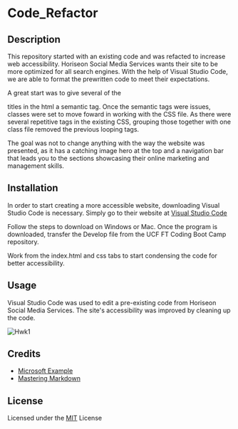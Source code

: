 # Code_Refactor

## Description 

This repository started with an existing code and was refacted to increase web accessibility. Horiseon Social Media Services wants their site to be more optimized for all search engines. With the help of Visual Studio Code, we are able to format the prewritten code to meet their expectations.

A great start was to give several of the <div> titles in the html a semantic tag. Once the semantic tags were issues, classes were set to move foward in working with the CSS file. As there were several repetitive tags in the existing CSS, grouping those together with one class file removed the previous looping tags. 

The goal was not to change anything with the way the website was presented, as it has a catching image hero at the top and a navigation bar that leads you to the sections showcasing their online marketing and management skills.

## Installation

In order to start creating a more accessible website, downloading Visual Studio Code is necessary. Simply go to their website at [Visual Studio Code](https://code.visualstudio.com/)

Follow the steps to download on Windows or Mac. Once the program is downloaded, transfer the Develop file from the UCF FT Coding Boot Camp repository. 

Work from the index.html and css tabs to start condensing the code for better accessibility.

## Usage 

Visual Studio Code was used to edit a pre-existing code from Horiseon Social Media Services. The site's accessibility was improved by cleaning up the code.

![Hwk1](https://user-images.githubusercontent.com/66146854/83951314-9e71a080-a7fe-11ea-9201-552545a4ea27.png "Visual Studio Code")


## Credits

* [Microsoft Example](https://github.com/microsoft/vscode)
* [Mastering Markdown](https://guides.github.com/features/mastering-markdown/)


## License

Licensed under the [MIT](https://choosealicense.com/licenses/mit/#) License
